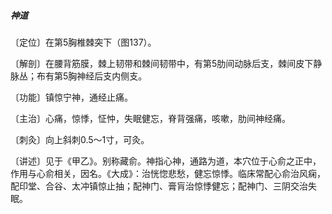 ##### 神道

〔定位〕在第5胸椎棘突下（图137）。

〔解剖〕在腰背筋膜，棘上韧带和棘间韧带中，有第5肋间动脉后支，棘间皮下静脉丛；布有第5胸神经后支内侧支。

〔功能〕镇惊宁神，通经止痛。

〔主治〕心痛，惊悸，怔忡，失眠健忘，脊背强痛，咳嗽，肋间神经痛。

〔刺灸〕向上斜刺0.5～1寸，可灸。

〔讲述〕见于《甲乙》。别称藏俞。神指心神，通路为道，本穴位于心俞之正中，作用与心俞相关，因名。《大成》：治恍惚悲愁，健忘惊悸。临床常配心俞治风痫，配印堂、合谷、太冲镇惊止抽；配神门、膏肓治惊悸健忘；配神门、三阴交治失眠。
